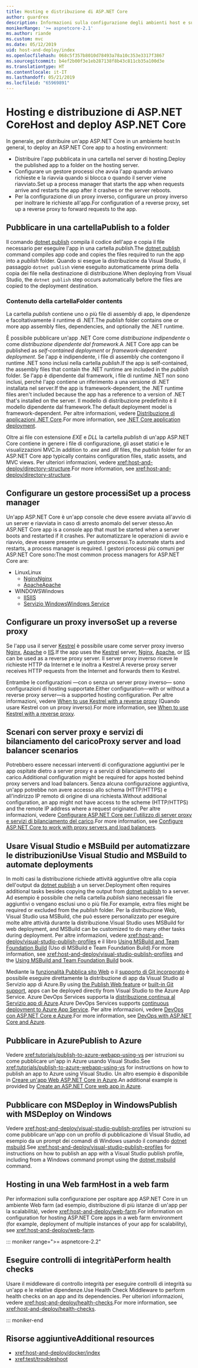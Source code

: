 ```yaml
---
title: Hosting e distribuzione di ASP.NET Core
author: guardrex
description: Informazioni sulla configurazione degli ambienti host e sulla distribuzione delle app ASP.NET Core.
monikerRange: '>= aspnetcore-2.1'
ms.author: riande
ms.custom: mvc
ms.date: 05/12/2019
uid: host-and-deploy/index
ms.openlocfilehash: 068c5f357b8010d78493a78a10c353e3317f3867
ms.sourcegitcommit: b4ef2b00f3e1eb287138f8b43c811cb35a100d3e
ms.translationtype: HT
ms.contentlocale: it-IT
ms.lasthandoff: 05/21/2019
ms.locfileid: "65969891"
---
```

# <a name="host-and-deploy-aspnet-core"></a><span data-ttu-id="a1d2a-103">Hosting e distribuzione di ASP.NET Core</span><span class="sxs-lookup"><span data-stu-id="a1d2a-103">Host and deploy ASP.NET Core</span></span>

<span data-ttu-id="a1d2a-104">In generale, per distribuire un'app ASP.NET Core in un ambiente host:</span><span class="sxs-lookup"><span data-stu-id="a1d2a-104">In general, to deploy an ASP.NET Core app to a hosting environment:</span></span>

* <span data-ttu-id="a1d2a-105">Distribuire l'app pubblicata in una cartella nel server di hosting.</span><span class="sxs-lookup"><span data-stu-id="a1d2a-105">Deploy the published app to a folder on the hosting server.</span></span>
* <span data-ttu-id="a1d2a-106">Configurare un gestore processi che avvia l'app quando arrivano richieste e la riavvia quando si blocca o quando il server viene riavviato.</span><span class="sxs-lookup"><span data-stu-id="a1d2a-106">Set up a process manager that starts the app when requests arrive and restarts the app after it crashes or the server reboots.</span></span>
* <span data-ttu-id="a1d2a-107">Per la configurazione di un proxy inverso, configurare un proxy inverso per inoltrare le richieste all'app.</span><span class="sxs-lookup"><span data-stu-id="a1d2a-107">For configuration of a reverse proxy, set up a reverse proxy to forward requests to the app.</span></span>

## <a name="publish-to-a-folder"></a><span data-ttu-id="a1d2a-108">Pubblicare in una cartella</span><span class="sxs-lookup"><span data-stu-id="a1d2a-108">Publish to a folder</span></span>

<span data-ttu-id="a1d2a-109">Il comando [dotnet publish](/dotnet/core/tools/dotnet-publish) compila il codice dell'app e copia il file necessario per eseguire l'app in una cartella *publish*.</span><span class="sxs-lookup"><span data-stu-id="a1d2a-109">The [dotnet publish](/dotnet/core/tools/dotnet-publish) command compiles app code and copies the files required to run the app into a *publish* folder.</span></span> <span data-ttu-id="a1d2a-110">Quando si esegue la distribuzione da Visual Studio, il passaggio `dotnet publish` viene eseguito automaticamente prima della copia dei file nella destinazione di distribuzione.</span><span class="sxs-lookup"><span data-stu-id="a1d2a-110">When deploying from Visual Studio, the `dotnet publish` step occurs automatically before the files are copied to the deployment destination.</span></span>

### <a name="folder-contents"></a><span data-ttu-id="a1d2a-111">Contenuto della cartella</span><span class="sxs-lookup"><span data-stu-id="a1d2a-111">Folder contents</span></span>

<span data-ttu-id="a1d2a-112">La cartella *publish* contiene uno o più file di assembly di app, le dipendenze e facoltativamente il runtime di .NET.</span><span class="sxs-lookup"><span data-stu-id="a1d2a-112">The *publish* folder contains one or more app assembly files, dependencies, and optionally the .NET runtime.</span></span>

<span data-ttu-id="a1d2a-113">È possibile pubblicare un'app .NET Core come *distribuzione indipendente* o come *distribuzione dipendente dal framework*.</span><span class="sxs-lookup"><span data-stu-id="a1d2a-113">A .NET Core app can be published as *self-contained deployment* or *framework-dependent deployment*.</span></span> <span data-ttu-id="a1d2a-114">Se l'app è indipendente, i file di assembly che contengono il runtime .NET sono inclusi nella cartella *publish*.</span><span class="sxs-lookup"><span data-stu-id="a1d2a-114">If the app is self-contained, the assembly files that contain the .NET runtime are included in the *publish* folder.</span></span> <span data-ttu-id="a1d2a-115">Se l'app è dipendente dal framework, i file di runtime .NET non sono inclusi, perché l'app contiene un riferimento a una versione di .NET installata nel server.</span><span class="sxs-lookup"><span data-stu-id="a1d2a-115">If the app is framework-dependent, the .NET runtime files aren't included because the app has a reference to a version of .NET that's installed on the server.</span></span> <span data-ttu-id="a1d2a-116">Il modello di distribuzione predefinito è il modello dipendente dal framework.</span><span class="sxs-lookup"><span data-stu-id="a1d2a-116">The default deployment model is framework-dependent.</span></span> <span data-ttu-id="a1d2a-117">Per altre informazioni, vedere [Distribuzione di applicazioni .NET Core](/dotnet/core/deploying/).</span><span class="sxs-lookup"><span data-stu-id="a1d2a-117">For more information, see [.NET Core application deployment](/dotnet/core/deploying/).</span></span>

<span data-ttu-id="a1d2a-118">Oltre ai file con estensione *EXE* e *DLL* la cartella *publish* di un'app ASP.NET Core contiene in genere i file di configurazione, gli asset statici e le visualizzazioni MVC.</span><span class="sxs-lookup"><span data-stu-id="a1d2a-118">In addition to *.exe* and *.dll* files, the *publish* folder for an ASP.NET Core app typically contains configuration files, static assets, and MVC views.</span></span> <span data-ttu-id="a1d2a-119">Per ulteriori informazioni, vedere <xref:host-and-deploy/directory-structure>.</span><span class="sxs-lookup"><span data-stu-id="a1d2a-119">For more information, see <xref:host-and-deploy/directory-structure>.</span></span>

## <a name="set-up-a-process-manager"></a><span data-ttu-id="a1d2a-120">Configurare un gestore processi</span><span class="sxs-lookup"><span data-stu-id="a1d2a-120">Set up a process manager</span></span>

<span data-ttu-id="a1d2a-121">Un'app ASP.NET Core è un'app console che deve essere avviata all'avvio di un server e riavviata in caso di arresto anomalo del server stesso.</span><span class="sxs-lookup"><span data-stu-id="a1d2a-121">An ASP.NET Core app is a console app that must be started when a server boots and restarted if it crashes.</span></span> <span data-ttu-id="a1d2a-122">Per automatizzare le operazioni di avvio e riavvio, deve essere presente un gestore processi.</span><span class="sxs-lookup"><span data-stu-id="a1d2a-122">To automate starts and restarts, a process manager is required.</span></span> <span data-ttu-id="a1d2a-123">I gestori processi più comuni per ASP.NET Core sono:</span><span class="sxs-lookup"><span data-stu-id="a1d2a-123">The most common process managers for ASP.NET Core are:</span></span>

* <span data-ttu-id="a1d2a-124">Linux</span><span class="sxs-lookup"><span data-stu-id="a1d2a-124">Linux</span></span>
  * [<span data-ttu-id="a1d2a-125">Nginx</span><span class="sxs-lookup"><span data-stu-id="a1d2a-125">Nginx</span></span>](xref:host-and-deploy/linux-nginx)
  * [<span data-ttu-id="a1d2a-126">Apache</span><span class="sxs-lookup"><span data-stu-id="a1d2a-126">Apache</span></span>](xref:host-and-deploy/linux-apache)
* <span data-ttu-id="a1d2a-127">WINDOWS</span><span class="sxs-lookup"><span data-stu-id="a1d2a-127">Windows</span></span>
  * [<span data-ttu-id="a1d2a-128">IIS</span><span class="sxs-lookup"><span data-stu-id="a1d2a-128">IIS</span></span>](xref:host-and-deploy/iis/index)
  * [<span data-ttu-id="a1d2a-129">Servizio Windows</span><span class="sxs-lookup"><span data-stu-id="a1d2a-129">Windows Service</span></span>](xref:host-and-deploy/windows-service)

## <a name="set-up-a-reverse-proxy"></a><span data-ttu-id="a1d2a-130">Configurare un proxy inverso</span><span class="sxs-lookup"><span data-stu-id="a1d2a-130">Set up a reverse proxy</span></span>

<span data-ttu-id="a1d2a-131">Se l'app usa il server [Kestrel](xref:fundamentals/servers/kestrel) è possibile usare come server proxy inverso [Nginx](xref:host-and-deploy/linux-nginx), [Apache](xref:host-and-deploy/linux-apache) o [IIS](xref:host-and-deploy/iis/index).</span><span class="sxs-lookup"><span data-stu-id="a1d2a-131">If the app uses the [Kestrel](xref:fundamentals/servers/kestrel) server, [Nginx](xref:host-and-deploy/linux-nginx), [Apache](xref:host-and-deploy/linux-apache), or [IIS](xref:host-and-deploy/iis/index) can be used as a reverse proxy server.</span></span> <span data-ttu-id="a1d2a-132">Il server proxy inverso riceve le richieste HTTP da Internet e le inoltra a Kestrel.</span><span class="sxs-lookup"><span data-stu-id="a1d2a-132">A reverse proxy server receives HTTP requests from the Internet and forwards them to Kestrel.</span></span>

<span data-ttu-id="a1d2a-133">Entrambe le configurazioni &mdash;con o senza un server proxy inverso&mdash; sono configurazioni di hosting supportate.</span><span class="sxs-lookup"><span data-stu-id="a1d2a-133">Either configuration&mdash;with or without a reverse proxy server&mdash;is a supported hosting configuration.</span></span> <span data-ttu-id="a1d2a-134">Per altre informazioni, vedere [When to use Kestrel with a reverse proxy](xref:fundamentals/servers/kestrel#when-to-use-kestrel-with-a-reverse-proxy) (Quando usare Kestrel con un proxy inverso).</span><span class="sxs-lookup"><span data-stu-id="a1d2a-134">For more information, see [When to use Kestrel with a reverse proxy](xref:fundamentals/servers/kestrel#when-to-use-kestrel-with-a-reverse-proxy).</span></span>

## <a name="proxy-server-and-load-balancer-scenarios"></a><span data-ttu-id="a1d2a-135">Scenari con server proxy e servizi di bilanciamento del carico</span><span class="sxs-lookup"><span data-stu-id="a1d2a-135">Proxy server and load balancer scenarios</span></span>

<span data-ttu-id="a1d2a-136">Potrebbero essere necessari interventi di configurazione aggiuntivi per le app ospitate dietro a server proxy e a servizi di bilanciamento del carico.</span><span class="sxs-lookup"><span data-stu-id="a1d2a-136">Additional configuration might be required for apps hosted behind proxy servers and load balancers.</span></span> <span data-ttu-id="a1d2a-137">Senza alcuna configurazione aggiuntiva, un'app potrebbe non avere accesso allo schema (HTTP/HTTPS) e all'indirizzo IP remoto di origine di una richiesta.</span><span class="sxs-lookup"><span data-stu-id="a1d2a-137">Without additional configuration, an app might not have access to the scheme (HTTP/HTTPS) and the remote IP address where a request originated.</span></span> <span data-ttu-id="a1d2a-138">Per altre informazioni, vedere [Configurare ASP.NET Core per l'utilizzo di server proxy e servizi di bilanciamento del carico](xref:host-and-deploy/proxy-load-balancer).</span><span class="sxs-lookup"><span data-stu-id="a1d2a-138">For more information, see [Configure ASP.NET Core to work with proxy servers and load balancers](xref:host-and-deploy/proxy-load-balancer).</span></span>

## <a name="use-visual-studio-and-msbuild-to-automate-deployments"></a><span data-ttu-id="a1d2a-139">Usare Visual Studio e MSBuild per automatizzare le distribuzioni</span><span class="sxs-lookup"><span data-stu-id="a1d2a-139">Use Visual Studio and MSBuild to automate deployments</span></span>

<span data-ttu-id="a1d2a-140">In molti casi la distribuzione richiede attività aggiuntive oltre alla copia dell'output da [dotnet publish](/dotnet/core/tools/dotnet-publish) a un server.</span><span class="sxs-lookup"><span data-stu-id="a1d2a-140">Deployment often requires additional tasks besides copying the output from [dotnet publish](/dotnet/core/tools/dotnet-publish) to a server.</span></span> <span data-ttu-id="a1d2a-141">Ad esempio è possibile che nella cartella *publish* siano necessari file aggiuntivi o vengano esclusi uno o più file.</span><span class="sxs-lookup"><span data-stu-id="a1d2a-141">For example, extra files might be required or excluded from the *publish* folder.</span></span> <span data-ttu-id="a1d2a-142">Per la distribuzione Web, Visual Studio usa MSBuild, che può essere personalizzato per eseguire molte altre attività durante la distribuzione.</span><span class="sxs-lookup"><span data-stu-id="a1d2a-142">Visual Studio uses MSBuild for web deployment, and MSBuild can be customized to do many other tasks during deployment.</span></span> <span data-ttu-id="a1d2a-143">Per altre informazioni, vedere <xref:host-and-deploy/visual-studio-publish-profiles> e il libro [Using MSBuild and Team Foundation Build](http://msbuildbook.com/) (Uso di MSBuild e Team Foundation Build).</span><span class="sxs-lookup"><span data-stu-id="a1d2a-143">For more information, see <xref:host-and-deploy/visual-studio-publish-profiles> and the [Using MSBuild and Team Foundation Build](http://msbuildbook.com/) book.</span></span>

<span data-ttu-id="a1d2a-144">Mediante la [funzionalità Pubblica sito Web](xref:tutorials/publish-to-azure-webapp-using-vs) o il [supporto di Git incorporato](xref:host-and-deploy/azure-apps/azure-continuous-deployment) è possibile eseguire direttamente la distribuzione di app da Visual Studio al Servizio app di Azure.</span><span class="sxs-lookup"><span data-stu-id="a1d2a-144">By using [the Publish Web feature](xref:tutorials/publish-to-azure-webapp-using-vs) or [built-in Git support](xref:host-and-deploy/azure-apps/azure-continuous-deployment), apps can be deployed directly from Visual Studio to the Azure App Service.</span></span> <span data-ttu-id="a1d2a-145">Azure DevOps Services supporta la [distribuzione continua al Servizio app di Azure](/azure/devops/pipelines/targets/webapp).</span><span class="sxs-lookup"><span data-stu-id="a1d2a-145">Azure DevOps Services supports [continuous deployment to Azure App Service](/azure/devops/pipelines/targets/webapp).</span></span> <span data-ttu-id="a1d2a-146">Per altre informazioni, vedere [DevOps con ASP.NET Core e Azure](xref:azure/devops/index).</span><span class="sxs-lookup"><span data-stu-id="a1d2a-146">For more information, see [DevOps with ASP.NET Core and Azure](xref:azure/devops/index).</span></span>

## <a name="publish-to-azure"></a><span data-ttu-id="a1d2a-147">Pubblicare in Azure</span><span class="sxs-lookup"><span data-stu-id="a1d2a-147">Publish to Azure</span></span>

<span data-ttu-id="a1d2a-148">Vedere <xref:tutorials/publish-to-azure-webapp-using-vs> per istruzioni su come pubblicare un'app in Azure usando Visual Studio.</span><span class="sxs-lookup"><span data-stu-id="a1d2a-148">See <xref:tutorials/publish-to-azure-webapp-using-vs> for instructions on how to publish an app to Azure using Visual Studio.</span></span> <span data-ttu-id="a1d2a-149">Un altro esempio è disponibile in [Creare un'app Web ASP.NET Core in Azure](/azure/app-service/app-service-web-get-started-dotnet).</span><span class="sxs-lookup"><span data-stu-id="a1d2a-149">An additional example is provided by [Create an ASP.NET Core web app in Azure](/azure/app-service/app-service-web-get-started-dotnet).</span></span>

## <a name="publish-with-msdeploy-on-windows"></a><span data-ttu-id="a1d2a-150">Pubblicare con MSDeploy in Windows</span><span class="sxs-lookup"><span data-stu-id="a1d2a-150">Publish with MSDeploy on Windows</span></span>

<span data-ttu-id="a1d2a-151">Vedere <xref:host-and-deploy/visual-studio-publish-profiles> per istruzioni su come pubblicare un'app con un profilo di pubblicazione di Visual Studio, ad esempio da un prompt dei comandi di Windows usando il comando [dotnet msbuild](/dotnet/core/tools/dotnet-msbuild).</span><span class="sxs-lookup"><span data-stu-id="a1d2a-151">See <xref:host-and-deploy/visual-studio-publish-profiles> for instructions on how to publish an app with a Visual Studio publish profile, including from a Windows command prompt using the [dotnet msbuild](/dotnet/core/tools/dotnet-msbuild) command.</span></span>

## <a name="host-in-a-web-farm"></a><span data-ttu-id="a1d2a-152">Hosting in una Web farm</span><span class="sxs-lookup"><span data-stu-id="a1d2a-152">Host in a web farm</span></span>

<span data-ttu-id="a1d2a-153">Per informazioni sulla configurazione per ospitare app ASP.NET Core in un ambiente Web farm (ad esempio, distribuzione di più istanze di un'app per la scalabilità), vedere <xref:host-and-deploy/web-farm>.</span><span class="sxs-lookup"><span data-stu-id="a1d2a-153">For information on configuration for hosting ASP.NET Core apps in a web farm environment (for example, deployment of multiple instances of your app for scalability), see <xref:host-and-deploy/web-farm>.</span></span>

::: moniker range=">= aspnetcore-2.2"

## <a name="perform-health-checks"></a><span data-ttu-id="a1d2a-154">Eseguire controlli di integrità</span><span class="sxs-lookup"><span data-stu-id="a1d2a-154">Perform health checks</span></span>

<span data-ttu-id="a1d2a-155">Usare il middleware di controllo integrità per eseguire controlli di integrità su un'app e le relative dipendenze.</span><span class="sxs-lookup"><span data-stu-id="a1d2a-155">Use Health Check Middleware to perform health checks on an app and its dependencies.</span></span> <span data-ttu-id="a1d2a-156">Per ulteriori informazioni, vedere <xref:host-and-deploy/health-checks>.</span><span class="sxs-lookup"><span data-stu-id="a1d2a-156">For more information, see <xref:host-and-deploy/health-checks>.</span></span>

::: moniker-end

## <a name="additional-resources"></a><span data-ttu-id="a1d2a-157">Risorse aggiuntive</span><span class="sxs-lookup"><span data-stu-id="a1d2a-157">Additional resources</span></span>

* <xref:host-and-deploy/docker/index>
* <xref:test/troubleshoot>
